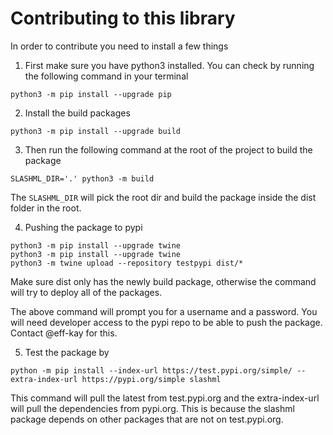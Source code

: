 # Contributing to this library


In order to contribute you need to install a few things


1. First make sure you have python3 installed. You can check by running the following command in your terminal

```
python3 -m pip install --upgrade pip
```

2. Install the build packages
```
python3 -m pip install --upgrade build
```

3. Then run the following command at the root of the project to build the package
```
SLASHML_DIR='.' python3 -m build
```

The `SLASHML_DIR` will pick the root dir and build the package inside the dist folder in the root.


4. Pushing the package to pypi

```
python3 -m pip install --upgrade twine
python3 -m pip install --upgrade twine
python3 -m twine upload --repository testpypi dist/*
```

Make sure dist only has the newly build package, otherwise the command will try to deploy all of the packages.

The above command will prompt you for a username and a password. You will need developer access to the pypi repo to be able to push the package. Contact @eff-kay for this.


5. Test the package by 

```
python -m pip install --index-url https://test.pypi.org/simple/ --extra-index-url https://pypi.org/simple slashml
```

This command will pull the latest from test.pypi.org and the extra-index-url will pull the dependencies from pypi.org. This is because the slashml package depends on other packages that are not on test.pypi.org.



